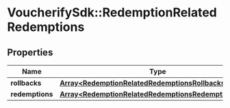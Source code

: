 # VoucherifySdk::RedemptionRelatedRedemptions

## Properties

| Name | Type | Description | Notes |
| ---- | ---- | ----------- | ----- |
| **rollbacks** | [**Array&lt;RedemptionRelatedRedemptionsRollbacksItem&gt;**](RedemptionRelatedRedemptionsRollbacksItem.md) |  | [optional] |
| **redemptions** | [**Array&lt;RedemptionRelatedRedemptionsRedemptionsItem&gt;**](RedemptionRelatedRedemptionsRedemptionsItem.md) |  | [optional] |

